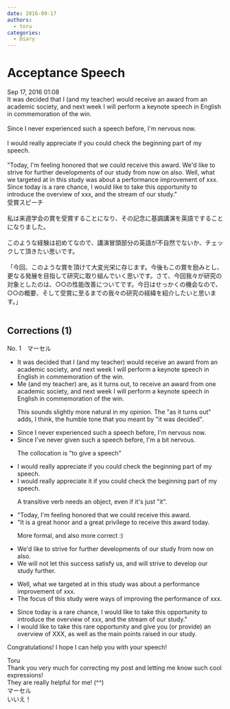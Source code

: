 ```yaml
---
date: 2016-09-17
authors:
  - toru
categories:
  - Diary
---
```


<h1 id="subject_show">Acceptance Speech</h1>
<div class="date">Sep 17, 2016 01:08</div>
<div id="post"><div id="body_show_ori">
It was decided that I (and my teacher) would receive an award from an academic society, and next week I will perform a keynote speech in English in commemoration of the win.<br/><br/>Since I never experienced such a speech before, I'm nervous now.<br/><br/>I would really appreciate if you could check the beginning part of my speech.<br/><br/>"Today, I'm feeling honored that we could receive this award. We'd like to strive for further developments of our study from now on also. Well, what we targeted at in this study was about a performance improvement of xxx. Since today is a rare chance, I would like to take this opportunity to introduce the overview of xxx, and the stream of our study."
</div></div>

<!-- more -->

<div id="post_ja"><div id="body_show_mo">
受賞スピーチ<br/><br/>私は来週学会の賞を受賞することになり、その記念に基調講演を英語ですることになりました。<br/><br/>このような経験は初めてなので、講演冒頭部分の英語が不自然でないか、チェックして頂きたい思いです。<br/><br/>「今回、このような賞を頂けて大変光栄に存じます。今後もこの賞を励みとし、更なる発展を目指して研究に取り組んでいく思いです。さて、今回我々が研究の対象としたのは、○○の性能改善についてです。今日はせっかくの機会なので、○○の概要、そして受賞に至るまでの我々の研究の経緯を紹介したいと思います。」<br/><br/>
</div></div>

## Corrections (1)
<div id="block"><div class="first_name"> No. 1　<span class="just_name">マーセル</span></div><div id="block2">
<ul class="correction_field">
<li class="incorrect">It was decided that I (and my teacher) would receive an award from an academic society, and next week I will perform a keynote speech in English in commemoration of the win.</li>
<li class="corrected correct">
<span class="f_blue">Me (and my teacher) are, as it turns out, to</span> receive an award from <span class="f_blue">one</span> academic society, and next week I will perform a keynote speech in English in commemoration of the win.
<p class="correction_comment">This sounds slightly more natural in my opinion. The "as it turns out" adds, I think, the humble tone that you meant by "it was decided".</p>
</li>
</ul>
<ul class="correction_field">
<li class="incorrect">Since I never experienced such a speech before, I'm nervous now.</li>
<li class="corrected correct">
Since <span class="f_blue">I've never given </span>such a speech before, <span class="f_blue">I'm a bit nervous</span>.
<p class="correction_comment">The collocation is "to give a speech"</p>
</li>
</ul>
<ul class="correction_field">
<li class="incorrect">I would really appreciate if you could check the beginning part of my speech.</li>
<li class="corrected correct">
I would really appreciate <span class="f_blue">it</span> if you could check the beginning part of my speech.
<p class="correction_comment">A transitive verb needs an object, even if it's just "it".</p>
</li>
</ul>
<ul class="correction_field">
<li class="incorrect">"Today, I'm feeling honored that we could receive this award.</li>
<li class="corrected correct">
"It is a great honor and a great privilege to receive this award today.
<p class="correction_comment">More formal, and also more correct :)</p>
</li>
</ul>
<ul class="correction_field">
<li class="incorrect">We'd like to strive for further developments of our study from now on also.</li>
<li class="corrected correct">
We will not let this success satisfy us, and will strive to develop our study further.
</li>
</ul>
<ul class="correction_field">
<li class="incorrect">Well, what we targeted at in this study was about a performance improvement of xxx.</li>
<li class="corrected correct">
The focus of this study were ways of improving the performance of xxx.
</li>
</ul>
<ul class="correction_field">
<li class="incorrect">Since today is a rare chance, I would like to take this opportunity to introduce the overview of xxx, and the stream of our study."</li>
<li class="corrected correct">
I would like to take this rare opportunity and give you (or provide) an overview of XXX, as well as the main points raised in our study.
</li>
</ul>
<p class="comment_small">
 Congratulations! I hope I can help you with your speech!
</p>

</div><div class="name"><span class="just_name">Toru</span><br>
Thank you very much for correcting my post and letting me know such cool expressions!<br/>They are really helpful for me! (^^)
</div>
<div class="name"><span class="just_name">マーセル</span><br>
いいえ！
</div>
</div>
